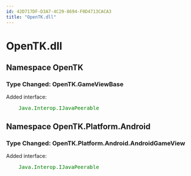 ```yaml
---
id: 42D717DF-D3A7-4C29-8694-F0D4713CACA3
title: "OpenTK.dll"
---
```


# OpenTK.dll

## Namespace OpenTK

### Type Changed: OpenTK.GameViewBase

Added interface:

<pre style='color: green'>
	Java.Interop.IJavaPeerable
</pre>

## Namespace OpenTK.Platform.Android

### Type Changed: OpenTK.Platform.Android.AndroidGameView

Added interface:

<pre style='color: green'>
	Java.Interop.IJavaPeerable
</pre>
